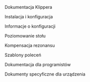 Dokumentacja Klippera

Instalacja i konfiguracja

Informacje o konfiguracji

Poziomowanie stołu

Kompensacja rezonansu

Szablony poleceń

Dokumentacja dla programistów

Dokumenty specyficzne dla urządzenia
